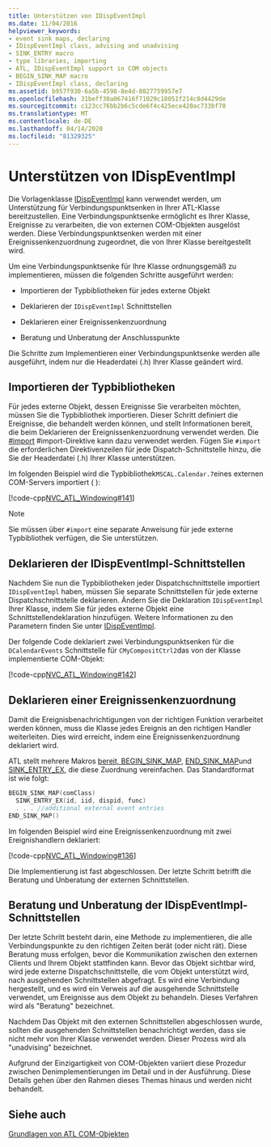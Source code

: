 ```yaml
---
title: Unterstützen von IDispEventImpl
ms.date: 11/04/2016
helpviewer_keywords:
- event sink maps, declaring
- IDispEventImpl class, advising and unadvising
- SINK_ENTRY macro
- type libraries, importing
- ATL, IDispEventImpl support in COM objects
- BEGIN_SINK_MAP macro
- IDispEventImpl class, declaring
ms.assetid: b957f930-6a5b-4598-8e4d-8027759957e7
ms.openlocfilehash: 31beff30a067416f71029c18051f214c8d4429de
ms.sourcegitcommit: c123cc76bb2b6c5cde6f4c425ece420ac733bf70
ms.translationtype: MT
ms.contentlocale: de-DE
ms.lasthandoff: 04/14/2020
ms.locfileid: "81329325"
---
```

# <a name="supporting-idispeventimpl"></a>Unterstützen von IDispEventImpl

Die Vorlagenklasse [IDispEventImpl](../atl/reference/idispeventimpl-class.md) kann verwendet werden, um Unterstützung für Verbindungspunktsenken in Ihrer ATL-Klasse bereitzustellen. Eine Verbindungspunktsenke ermöglicht es Ihrer Klasse, Ereignisse zu verarbeiten, die von externen COM-Objekten ausgelöst werden. Diese Verbindungspunktsenken werden mit einer Ereignissenkenzuordnung zugeordnet, die von Ihrer Klasse bereitgestellt wird.

Um eine Verbindungspunktsenke für Ihre Klasse ordnungsgemäß zu implementieren, müssen die folgenden Schritte ausgeführt werden:

- Importieren der Typbibliotheken für jedes externe Objekt

- Deklarieren der `IDispEventImpl` Schnittstellen

- Deklarieren einer Ereignissenkenzuordnung

- Beratung und Unberatung der Anschlusspunkte

Die Schritte zum Implementieren einer Verbindungspunktsenke werden alle ausgeführt, indem nur die Headerdatei (.h) Ihrer Klasse geändert wird.

## <a name="importing-the-type-libraries"></a>Importieren der Typbibliotheken

Für jedes externe Objekt, dessen Ereignisse Sie verarbeiten möchten, müssen Sie die Typbibliothek importieren. Dieser Schritt definiert die Ereignisse, die behandelt werden können, und stellt Informationen bereit, die beim Deklarieren der Ereignissenkenzuordnung verwendet werden. Die [#import](../preprocessor/hash-import-directive-cpp.md) #import-Direktive kann dazu verwendet werden. Fügen Sie `#import` die erforderlichen Direktivenzeilen für jede Dispatch-Schnittstelle hinzu, die Sie der Headerdatei (.h) Ihrer Klasse unterstützen.

Im folgenden Beispiel wird die Typbibliothek`MSCAL.Calendar.7`eines externen COM-Servers importiert ( ):

[!code-cpp[NVC_ATL_Windowing#141](../atl/codesnippet/cpp/supporting-idispeventimpl_1.h)]

> [!NOTE]
> Sie müssen über `#import` eine separate Anweisung für jede externe Typbibliothek verfügen, die Sie unterstützen.

## <a name="declaring-the-idispeventimpl-interfaces"></a>Deklarieren der IDispEventImpl-Schnittstellen

Nachdem Sie nun die Typbibliotheken jeder Dispatchschnittstelle importiert `IDispEventImpl` haben, müssen Sie separate Schnittstellen für jede externe Dispatchschnittstelle deklarieren. Ändern Sie die Deklaration `IDispEventImpl` Ihrer Klasse, indem Sie für jedes externe Objekt eine Schnittstellendeklaration hinzufügen. Weitere Informationen zu den Parametern finden Sie unter [IDispEventImpl](../atl/reference/idispeventimpl-class.md).

Der folgende Code deklariert zwei Verbindungspunktsenken für die `DCalendarEvents` Schnittstelle für `CMyCompositCtrl2`das von der Klasse implementierte COM-Objekt:

[!code-cpp[NVC_ATL_Windowing#142](../atl/codesnippet/cpp/supporting-idispeventimpl_2.h)]

## <a name="declaring-an-event-sink-map"></a>Deklarieren einer Ereignissenkenzuordnung

Damit die Ereignisbenachrichtigungen von der richtigen Funktion verarbeitet werden können, muss die Klasse jedes Ereignis an den richtigen Handler weiterleiten. Dies wird erreicht, indem eine Ereignissenkenzuordnung deklariert wird.

ATL stellt mehrere Makros [bereit, BEGIN_SINK_MAP](reference/composite-control-macros.md#begin_sink_map), [END_SINK_MAP](reference/composite-control-macros.md#end_sink_map)und [SINK_ENTRY_EX](reference/composite-control-macros.md#sink_entry_ex), die diese Zuordnung vereinfachen. Das Standardformat ist wie folgt:

```cpp
BEGIN_SINK_MAP(comClass)
  SINK_ENTRY_EX(id, iid, dispid, func)
  . . . //additional external event entries
END_SINK_MAP()
```

Im folgenden Beispiel wird eine Ereignissenkenzuordnung mit zwei Ereignishandlern deklariert:

[!code-cpp[NVC_ATL_Windowing#136](../atl/codesnippet/cpp/supporting-idispeventimpl_3.h)]

Die Implementierung ist fast abgeschlossen. Der letzte Schritt betrifft die Beratung und Unberatung der externen Schnittstellen.

## <a name="advising-and-unadvising-the-idispeventimpl-interfaces"></a>Beratung und Unberatung der IDispEventImpl-Schnittstellen

Der letzte Schritt besteht darin, eine Methode zu implementieren, die alle Verbindungspunkte zu den richtigen Zeiten berät (oder nicht rät). Diese Beratung muss erfolgen, bevor die Kommunikation zwischen den externen Clients und Ihrem Objekt stattfinden kann. Bevor das Objekt sichtbar wird, wird jede externe Dispatchschnittstelle, die vom Objekt unterstützt wird, nach ausgehenden Schnittstellen abgefragt. Es wird eine Verbindung hergestellt, und es wird ein Verweis auf die ausgehende Schnittstelle verwendet, um Ereignisse aus dem Objekt zu behandeln. Dieses Verfahren wird als "Beratung" bezeichnet.

Nachdem Das Objekt mit den externen Schnittstellen abgeschlossen wurde, sollten die ausgehenden Schnittstellen benachrichtigt werden, dass sie nicht mehr von Ihrer Klasse verwendet werden. Dieser Prozess wird als "unadvising" bezeichnet.

Aufgrund der Einzigartigkeit von COM-Objekten variiert diese Prozedur zwischen Denimplementierungen im Detail und in der Ausführung. Diese Details gehen über den Rahmen dieses Themas hinaus und werden nicht behandelt.

## <a name="see-also"></a>Siehe auch

[Grundlagen von ATL COM-Objekten](../atl/fundamentals-of-atl-com-objects.md)
